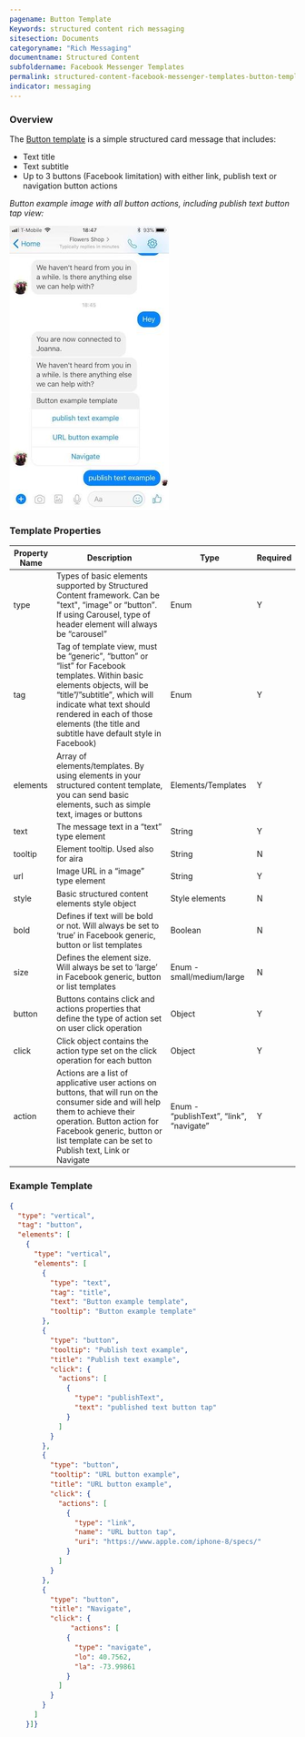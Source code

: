 ```yaml
---
pagename: Button Template
Keywords: structured content rich messaging
sitesection: Documents
categoryname: "Rich Messaging"
documentname: Structured Content
subfoldername: Facebook Messenger Templates
permalink: structured-content-facebook-messenger-templates-button-template.html
indicator: messaging
---
```


### Overview

The [Button template](https://developers.facebook.com/docs/messenger-platform/send-messages/template/button) is a simple structured card message that includes:

* Text title
* Text subtitle
* Up to 3 buttons (Facebook limitation) with either link, publish text or navigation button actions

*Button example image with all button actions, including publish text button tap view:*

![Button Example](img/fb_structuredcontent_image_4.jpg)

### Template Properties

<table>
  <thead>
    <tr>
      <th>Property Name</th>
      <th>Description</th>
      <th>Type</th>
      <th>Required</th>
    </tr>
  </thead>
  <tr>
    <td>type</td>
    <td>Types of basic elements supported by Structured Content framework. Can be "text", “image” or “button”.
If using Carousel, type of header element will always be “carousel”</td>
    <td>Enum</td>
    <td>Y</td>
  </tr>
  <tr>
    <td>tag</td>
    <td>Tag of template view, must be “generic”, “button” or “list” for Facebook templates. Within basic elements objects, will be “title”/”subtitle”, which will indicate what text should rendered in each of those elements (the title and subtitle have default style in Facebook)</td>
    <td>Enum</td>
    <td>Y</td>
  </tr>
  <tr>
    <td>elements
</td>
    <td>Array of elements/templates. By using elements in your structured content template, you can send basic elements, such as simple text, images or buttons	</td>
    <td>Elements/Templates</td>
    <td>Y</td>
  </tr>
  <tr>
    <td>text</td>
    <td>The message text in a “text” type element</td>
    <td>String</td>
    <td>Y</td>
  </tr>
  <tr>
    <td>tooltip</td>
    <td>Element tooltip. Used also for aira</td>
    <td>String</td>
    <td>N</td>
  </tr>
  <tr>
    <td>url</td>
    <td>Image URL in a “image” type element</td>
    <td>String</td>
    <td>Y</td>
  </tr>
  <tr>
    <td>style</td>
    <td>Basic structured content elements style object</td>
    <td>Style elements </td>
    <td>N</td>
  </tr>
  <tr>
    <td>bold</td>
    <td>Defines if text will be bold or not. Will always be set to ‘true’ in Facebook generic, button or list templates </td>
    <td>Boolean</td>
    <td>N</td>
  </tr>
  <tr>
    <td>size</td>
    <td>Defines the element size. Will always be set to ‘large’ in Facebook generic, button or list templates</td>
    <td>Enum - small/medium/large</td>
    <td>N</td>
  </tr>
  <tr>
    <td>button</td>
    <td>Buttons contains click and actions properties that define the type of action set on user click operation </td>
    <td>Object </td>
    <td>Y</td>
  </tr>
  <tr>
    <td>click</td>
    <td>Click object contains the action type set on the click operation for each button</td>
    <td>Object</td>
    <td>Y</td>
  </tr>
  <tr>
    <td>action</td>
    <td>Actions are a list of applicative user actions on buttons, that will run on the consumer side and will help them to achieve their operation. Button action for Facebook generic, button or list template can be set to Publish text, Link or Navigate</td>
    <td>Enum - “publishText”, “link”, “navigate”</td>
    <td>Y</td>
  </tr>
</table>

### Example Template

```json
{
  "type": "vertical",
  "tag": "button",
  "elements": [
    {
      "type": "vertical",
      "elements": [
        {
          "type": "text",
          "tag": "title",
          "text": "Button example template",
          "tooltip": "Button example template"
        },
        {
          "type": "button",
          "tooltip": "Publish text example",
          "title": "Publish text example",
          "click": {
            "actions": [
              {
                "type": "publishText",
                "text": "published text button tap"
              }
            ]
          }
        },
        {
          "type": "button",
          "tooltip": "URL button example",
          "title": "URL button example",
          "click": {
            "actions": [
              {
                "type": "link",
                "name": "URL button tap",
                "uri": "https://www.apple.com/iphone-8/specs/"
              }
            ]
          }
        },
        {
          "type": "button",
          "title": "Navigate",
          "click": {
               "actions": [
              {
                "type": "navigate",
                "lo": 40.7562,
                "la": -73.99861
              }
            ]
          }
        }
      ]
    }]}
```
